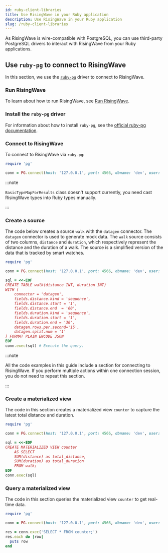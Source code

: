 ```yaml
---
id: ruby-client-libraries
title: Use RisingWave in your Ruby application
description: Use RisingWave in your Ruby application
slug: /ruby-client-libraries
---
```


As RisingWave is wire-compatible with PostgreSQL, you can use third-party PostgreSQL drivers to interact with RisingWave from your Ruby applications.

## Use `ruby-pg` to connect to RisingWave

In this section, we use the [`ruby-pg`](https://github.com/ged/ruby-pg) driver to connect to RisingWave.

### Run RisingWave

To learn about how to run RisingWave, see [Run RisingWave](/get-started.md#run-risingwave).


### Install the `ruby-pg` driver

For information about how to install `ruby-pg`, see the [official ruby-pg documentation](https://github.com/ged/ruby-pg?tab=readme-ov-file#how-to-install).


### Connect to RisingWave

To connect to RisingWave via `ruby-pg`:

```ruby
require 'pg'

conn = PG.connect(host: '127.0.0.1', port: 4566, dbname: 'dev', user: 'root')
```

:::note

`BasicTypeMapForResults` class doesn't support currently, you need cast RisingWave types into Ruby types manually.

:::

### Create a source

The code below creates a source `walk` with the `datagen` connector. The `datagen` connector is used to generate mock data. The `walk` source consists of two columns, `distance` and `duration`, which respectively represent the distance and the duration of a walk. The source is a simplified version of the data that is tracked by smart watches.

```ruby
require 'pg'

conn = PG.connect(host: '127.0.0.1', port: 4566, dbname: 'dev', user: 'root')

sql = <<-EOF
CREATE TABLE walk(distance INT, duration INT)
WITH (
    connector = 'datagen',
    fields.distance.kind = 'sequence',
    fields.distance.start = '1',
    fields.distance.end  = '60',
    fields.duration.kind = 'sequence',
    fields.duration.start = '1',
    fields.duration.end = '30',
    datagen.rows.per.second='15',
    datagen.split.num = '1'
) FORMAT PLAIN ENCODE JSON
EOF
conn.exec(sql) # Execute the query.
```

:::note

All the code examples in this guide include a section for connecting to RisingWave. If you perform multiple actions within one connection session, you do not need to repeat this section.

:::


### Create a materialized view

The code in this section creates a materialized view `counter` to capture the latest total distance and duration.

```ruby
require 'pg'

conn = PG.connect(host: '127.0.0.1', port: 4566, dbname: 'dev', user: 'root')

sql = <<-EOF
CREATE MATERIALIZED VIEW counter
    AS SELECT
    SUM(distance) as total_distance,
    SUM(duration) as total_duration
    FROM walk;
EOF
conn.exec(sql)
```

### Query a materialized view

The code in this section queries the materialized view `counter` to get real-time data.

```ruby
require 'pg'

conn = PG.connect(host: '127.0.0.1', port: 4566, dbname: 'dev', user: 'root')

res = conn.exec('SELECT * FROM counter;')
res.each do |row|
  puts row
end
```
